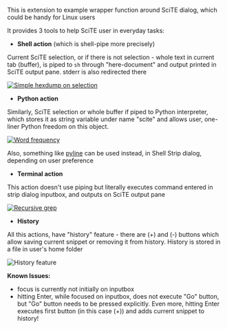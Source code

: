 This is extension to example wrapper function around SciTE dialog, which could be handy for Linux users


It provides 3 tools to help SciTE user in everyday tasks:

- **Shell action** (which is shell-pipe more precisely)

Current SciTE selection, or if there is not selection - whole text in current tab (buffer), is piped to `sh` through "here-document" and output printed in SciTE output pane. stderr is also redirected there

<a href="http://i.imgur.com/3b0gM.png">![Simple hexdump on selection](http://i.imgur.com/3b0gMs.png)</a>


- **Python action**

Similarly, SciTE selection or whole buffer if piped to Python interpreter, which stores it as string variable under name "scite" and allows user, one-liner Python freedom on this object.

<a href="http://i.imgur.com/D0BKi.png">![Word frequency](http://i.imgur.com/D0BKis.png)</a>

Also, something like [pyline](http://code.activestate.com/recipes/437932-pyline-a-grep-like-sed-like-command-line-tool/) can be used instead, in Shell Strip dialog, depending on user preference


- **Terminal action**

This action doesn't use piping but literally executes command entered in strip dialog inputbox, and outputs on SciTE output pane

<a href="http://i.imgur.com/KDiPZ.png">![Recursive grep](http://i.imgur.com/KDiPZs.png)</a>


- **History**

All this actions, have "history" feature - there are (+) and (-) buttons which allow saving current snippet or removing it from history. History is stored in a file in user's home folder

![History feature](http://i.imgur.com/Pz1us.png)


**Known Issues:**

- focus is currently not initially on inputbox
- hitting Enter, while focused on inputbox, does not execute "Go" button, but "Go" button needs to be pressed explicitly. Even more, hitting Enter executes first button (in this case (+)) and adds current snippet to history!

